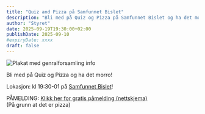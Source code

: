 ```yaml
---
title: "Quiz and Pizza på Samfunnet Bislet"
description: "Bli med på Quiz og Pizza på Samfunnet Bislet og ha det morro!"  # In  header in html, for search engines etc.
author: "Styret"
date: 2025-09-19T19:30:00+02:00
publishDate: 2025-09-10
#expiryDate: xxxx
draft: false
---
```


![Plakat med genralforsamling info](/img/events/2025-09-19-quiz-og-pizza.png)

Bli med på Quiz og Pizza og ha det morro!

Lokasjon: kl 19:30-01 på [Samfunnet Bislet](https://www.facebook.com/SamfunnetBislet?locale=nb_NO)!

PÅMELDING: [Klikk her for gratis påmelding (nettskjema)](https://nettskjema.no/a/544705)\
(På grunn at det er pizza)

<!--more-->

